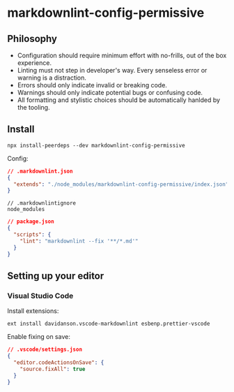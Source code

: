 # markdownlint-config-permissive

## Philosophy

- Configuration should require minimum effort with no-frills, out of the box experience.
- Linting must not step in developer's way. Every senseless error or warning is a distraction.
- Errors should only indicate invalid or breaking code.
- Warnings should only indicate potential bugs or confusing code.
- All formatting and stylistic choices should be automatically hanlded by the tooling.

## Install

```shell
npx install-peerdeps --dev markdownlint-config-permissive
```

Config:

```json
// .markdownlint.json
{
  "extends": "./node_modules/markdownlint-config-permissive/index.json"
}
```

```text
// .markdownlintignore
node_modules
```

```json
// package.json
{
  "scripts": {
    "lint": "markdownlint --fix '**/*.md'"
  }
}
```

## Setting up your editor

### Visual Studio Code

Install extensions:

```shell
ext install davidanson.vscode-markdownlint esbenp.prettier-vscode
```

Enable fixing on save:

```json
// .vscode/settings.json
{
  "editor.codeActionsOnSave": {
    "source.fixAll": true
  }
}
```
